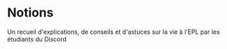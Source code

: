 # Notions
Un recueil d'explications, de conseils et d'astuces sur la vie à l'EPL par les étudiants du Discord 
